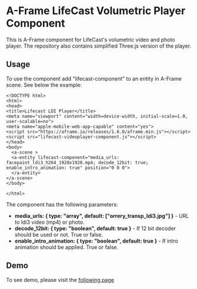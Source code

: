 # A-Frame LifeCast Volumetric Player Component

This is A-Frame component for LifeCast's volumetric video and photo player. The repository also contains simplified Three.js version of the player.

## Usage
To use the component add "lifecast-component" to an entity in A-Frame scene. See below the example:
```
<!DOCTYPE html>
<html>
<head>
<title>Lifecast LDI Player</title>
<meta name="viewport" content="width=device-width, initial-scale=1.0, user-scalable=no">
<meta name="apple-mobile-web-app-capable" content="yes">
<script src="https://aframe.io/releases/1.6.0/aframe.min.js"></script>
<script src="lifecast-videoplayer-component.js"></script>
</head>
<body>
  <a-scene >
  <a-entity lifecast-component="media_urls: facepaint_ldi3_h264_1920x1920.mp4; decode_12bit: true; enable_intro_animation: true" position="0 0 0">
  </a-entity>
</a-scene>
</body>

</html>

```
The component has the following parameters:
- <b>media_urls: { type: "array", default: ["orrery_transp_ldi3.jpg"] }</b> - URL to ldi3 video (mp4) or photo.
- <b>decode_12bit: { type: "boolean", default: true }</b> - If 12 bit decoder should be used or not. True or false.
- <b>enable_intro_animation: { type: "boolean", default: true }</b> - If intro animation should be applied. True or false.

## Demo
To see demo, please visit the <a href="https://yolov8-object-detection.glitch.me/">following page</a>

